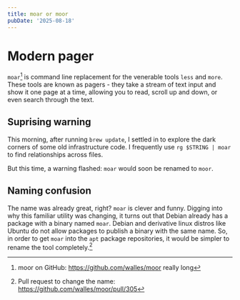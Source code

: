 ```yaml
---
title: moar or moor
pubDate: '2025-08-18'
---
```

# Modern pager

`moar`[^1] is command line replacement for the venerable tools `less` and `more`. These tools are known as pagers - they take a stream of text input and show it one page at a time, allowing you to read, scroll up and down, or even search through the text.

## Suprising warning

This morning, after running `brew update`, I settled in to explore the dark corners of some old infrastructure code. I frequently use `rg $STRING | moar` to find relationships across files.

But this time, a warning flashed: `moar` would soon be renamed to `moor`.

## Naming confusion

The name was already great, right? `moar` is clever and funny. Digging into why this familiar utility was changing, it turns out that Debian already has a package with a binary named `moar`. Debian and derivative linux distros like Ubuntu do not allow packages to publish a binary with the same name. So, in order to get `moar` into the `apt` package repositories, it would be simpler to rename the tool completely.[^2]

[^1]: moor on GitHub: https://github.com/walles/moor really long 
[^2]: Pull request to change the name: https://github.com/walles/moor/pull/305
